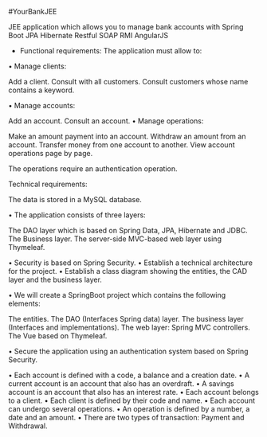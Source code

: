 #YourBankJEE

JEE application which allows you to manage bank accounts with Spring Boot JPA Hibernate Restful SOAP RMI AngularJS


- Functional requirements:
The application must allow to:

• Manage clients:

Add a client.
Consult with all customers.
Consult customers whose name contains a keyword.

• Manage accounts:

Add an account.
Consult an account.
• Manage operations:

Make an amount payment into an account.
Withdraw an amount from an account.
Transfer money from one account to another.
View account operations page by page.

The operations require an authentication operation.

Technical requirements:

The data is stored in a MySQL database.

• The application consists of three layers:

The DAO layer which is based on Spring Data, JPA, Hibernate and JDBC.
The Business layer.
The server-side MVC-based web layer using Thymeleaf.


• Security is based on Spring Security.
• Establish a technical architecture for the project.
• Establish a class diagram showing the entities, the CAD layer and the business layer.

• We will create a SpringBoot project which contains the following elements:

The entities.
The DAO (Interfaces Spring data) layer.
The business layer (Interfaces and implementations).
The web layer:
Spring MVC controllers.
The Vue based on Thymeleaf.

• Secure the application using an authentication system based on Spring Security.

• Each account is defined with a code, a balance and a creation date.
• A current account is an account that also has an overdraft.
• A savings account is an account that also has an interest rate.
• Each account belongs to a client.
• Each client is defined by their code and name.
• Each account can undergo several operations.
• An operation is defined by a number, a date and an amount.
• There are two types of transaction: Payment and Withdrawal.
